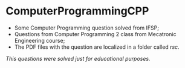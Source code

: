 # ComputerProgrammingCPP

* Some Computer Programming question solved from IFSP;
* Questions from Computer Programming 2 class from Mecatronic Engineering course;
* The PDF files with the question are localized in a folder called *rsc*.

_This questions were solved just for educational purposes._
